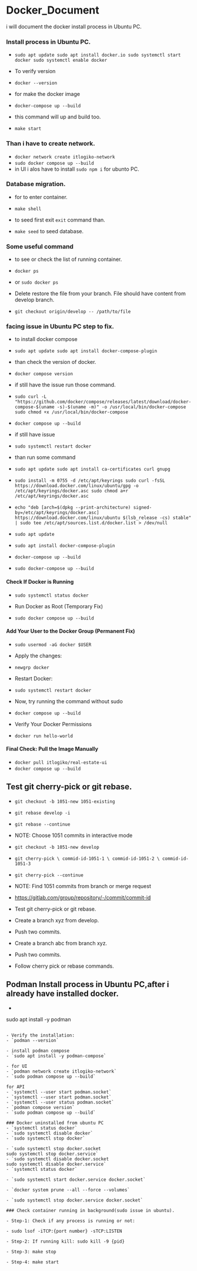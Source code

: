 # Docker_Document
i will document the docker install process in Ubuntu PC.

### Install process in Ubuntu PC.
- `sudo apt update
sudo apt install docker.io
sudo systemctl start docker
sudo systemctl enable docker`

- To verify version
- `docker --version`

- for make the docker image
- `docker-compose up --build`

- this command will up and build too.
- `make start`

### Than i have to create network.
- `docker network create itlogiko-network`
- `sudo docker compose up --build`
- in UI i alos have to install `sudo npm i` for ubunto PC.

### Database migration.
- for to enter container.
- `make shell`

- to seed first exit `exit` command than.
- `make seed` to seed database.

### Some useful command
- to see or check the list of running container.
- `docker ps`

- or `sudo docker ps`

- Delete restore the file from your branch. File should have content from develop branch.
- `git checkout origin/develop -- /path/to/file`

### facing issue in Ubuntu PC step to fix.
- to install docker compose
- `sudo apt update
sudo apt install docker-compose-plugin`

- than check the version of docker.
- `docker compose version`

- if still have the issue run those command.
- `sudo curl -L "https://github.com/docker/compose/releases/latest/download/docker-compose-$(uname -s)-$(uname -m)" -o /usr/local/bin/docker-compose
sudo chmod +x /usr/local/bin/docker-compose`

- `docker compose up --build`

- if still have issue
- `sudo systemctl restart docker`

- than run some command
- `sudo apt update
sudo apt install ca-certificates curl gnupg`
- `sudo install -m 0755 -d /etc/apt/keyrings
sudo curl -fsSL https://download.docker.com/linux/ubuntu/gpg -o /etc/apt/keyrings/docker.asc
sudo chmod a+r /etc/apt/keyrings/docker.asc`
- `echo "deb [arch=$(dpkg --print-architecture) signed-by=/etc/apt/keyrings/docker.asc] https://download.docker.com/linux/ubuntu $(lsb_release -cs) stable" | sudo tee /etc/apt/sources.list.d/docker.list > /dev/null`
- `sudo apt update`
- `sudo apt install docker-compose-plugin`
- `docker-compose up --build`
- `sudo docker-compose up --build`

#### Check If Docker is Running
- `sudo systemctl status docker`

- Run Docker as Root (Temporary Fix)
- `sudo docker compose up --build`

#### Add Your User to the Docker Group (Permanent Fix)
- `sudo usermod -aG docker $USER`
- Apply the changes:
- `newgrp docker`

- Restart Docker:
- `sudo systemctl restart docker`

- Now, try running the command without sudo
- `docker compose up --build`

- Verify Your Docker Permissions
- `docker run hello-world`

#### Final Check: Pull the Image Manually
- `docker pull itlogiko/real-estate-ui`
- `docker compose up --build`



## Test git cherry-pick or git rebase.
- `git checkout -b 1051-new 1051-existing`
- `git rebase develop -i`
- `git rebase --continue`

- NOTE: Choose 1051 commits in interactive mode
- `git checkout -b 1051-new develop`
- `git cherry-pick \
  commid-id-1051-1 \
  commid-id-1051-2 \
  commid-id-1051-3`

- `git cherry-pick --continue`
- NOTE: Find 1051 commits from branch or merge request
- https://gitlab.com/group/repository/-/commit/commit-id
- Test git cherry-pick or git rebase.
- Create a branch xyz from develop.
- Push two commits.
- Create a branch abc from branch xyz.
- Push two commits.
- Follow cherry pick or rebase commands.

## Podman Install process in Ubuntu PC,after i already have installed docker.
- ```sudo apt update
sudo apt install -y podman
```

- Verify the installation:
- `podman --version`

- install podman compose
- `sudo apt install -y podman-compose`

- for UI
- `podman network create itlogiko-network`
- `sudo podman compose up --build`

for API
- `systemctl --user start podman.socket`
- `systemctl --user start podman.socket`
- `systemctl --user status podman.socket`
- `podman compose version`
- `sudo podman compose up --build`

### Docker uninstalled from ubuntu PC
- `systemctl status docker`
- `sudo systemctl disable docker`
- `sudo systemctl stop docker`

- `sudo systemctl stop docker.socket
sudo systemctl stop docker.service`
- `sudo systemctl disable docker.socket
sudo systemctl disable docker.service`
- `systemctl status docker`

- `sudo systemctl start docker.service docker.socket`

- `docker system prune --all --force --volumes`

- `sudo systemctl stop docker.service docker.socket`

### Check container running in background(sudo issue in ubuntu).

- Step-1: Check if any process is running or not:

- sudo lsof -iTCP:{port number} -sTCP:LISTEN

- Step-2: If running kill: sudo kill -9 {pid}

- Step-3: make stop

- Step-4: make start